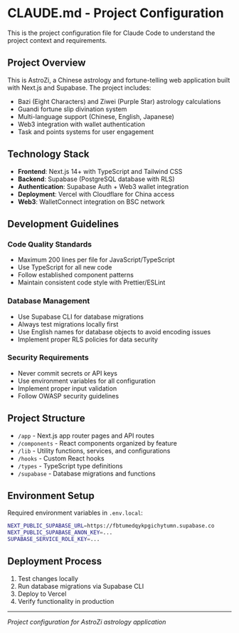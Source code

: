 # CLAUDE.md - Project Configuration

This is the project configuration file for Claude Code to understand the project context and requirements.

## Project Overview

This is AstroZi, a Chinese astrology and fortune-telling web application built with Next.js and Supabase. The project includes:

- Bazi (Eight Characters) and Ziwei (Purple Star) astrology calculations
- Guandi fortune slip divination system
- Multi-language support (Chinese, English, Japanese)
- Web3 integration with wallet authentication
- Task and points systems for user engagement

## Technology Stack

- **Frontend**: Next.js 14+ with TypeScript and Tailwind CSS
- **Backend**: Supabase (PostgreSQL database with RLS)
- **Authentication**: Supabase Auth + Web3 wallet integration
- **Deployment**: Vercel with Cloudflare for China access
- **Web3**: WalletConnect integration on BSC network

## Development Guidelines

### Code Quality Standards
- Maximum 200 lines per file for JavaScript/TypeScript
- Use TypeScript for all new code
- Follow established component patterns
- Maintain consistent code style with Prettier/ESLint

### Database Management
- Use Supabase CLI for database migrations
- Always test migrations locally first
- Use English names for database objects to avoid encoding issues
- Implement proper RLS policies for data security

### Security Requirements
- Never commit secrets or API keys
- Use environment variables for all configuration
- Implement proper input validation
- Follow OWASP security guidelines

## Project Structure

- `/app` - Next.js app router pages and API routes
- `/components` - React components organized by feature
- `/lib` - Utility functions, services, and configurations
- `/hooks` - Custom React hooks
- `/types` - TypeScript type definitions
- `/supabase` - Database migrations and functions

## Environment Setup

Required environment variables in `.env.local`:
```bash
NEXT_PUBLIC_SUPABASE_URL=https://fbtumedqykpgichytumn.supabase.co
NEXT_PUBLIC_SUPABASE_ANON_KEY=...
SUPABASE_SERVICE_ROLE_KEY=...
```

## Deployment Process

1. Test changes locally
2. Run database migrations via Supabase CLI
3. Deploy to Vercel
4. Verify functionality in production

---

*Project configuration for AstroZi astrology application*